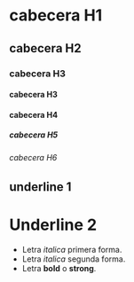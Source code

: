 # cabecera H1
## cabecera H2
### cabecera H3
#### cabecera H3
#### cabecera H4
##### cabecera H5
###### cabecera H6

underline 1
-----------------
Underline 2
=======

- Letra *italica* primera forma.
- Letra _italica_ segunda forma.
- Letra **bold** o __strong__.
